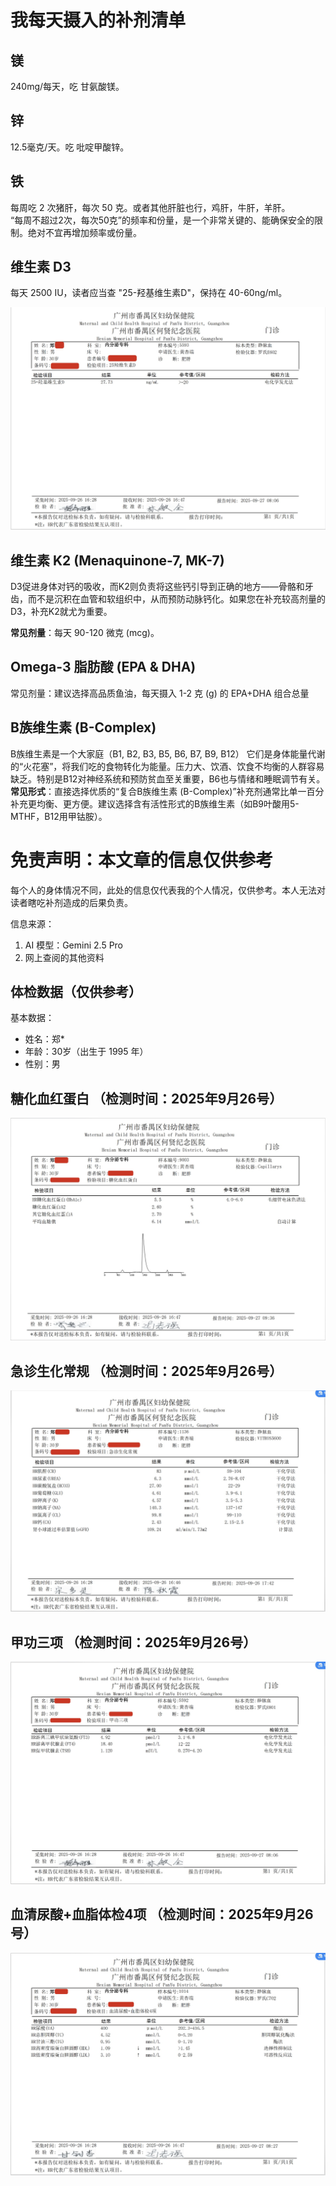 # 我每天摄入的补剂清单

## 镁
240mg/每天，吃 甘氨酸镁。

## 锌
12.5毫克/天。吃 吡啶甲酸锌。

## 铁
每周吃 2 次猪肝，每次 50 克。或者其他肝脏也行，鸡肝，牛肝，羊肝。   
“每周不超过2次，每次50克”的频率和份量，是一个非常关键的、能确保安全的限制。绝对不宜再增加频率或份量。

## 维生素 D3
每天 2500 IU，读者应当查 "25-羟基维生素D"，保持在 40-60ng/ml。

<img src="./img/2025年9月26号-25-羟基维生素D.jpg"></img>

## 维生素 K2 (Menaquinone-7, MK-7)
D3促进身体对钙的吸收，而K2则负责将这些钙引导到正确的地方——骨骼和牙齿，而不是沉积在血管和软组织中，从而预防动脉钙化。如果您在补充较高剂量的D3，补充K2就尤为重要。

**常见剂量**：每天 90-120 微克 (mcg)。


## Omega-3 脂肪酸 (EPA & DHA)
常见剂量：建议选择高品质鱼油，每天摄入 1-2 克 (g) 的 EPA+DHA 组合总量

## B族维生素 (B-Complex)
B族维生素是一个大家庭（B1, B2, B3, B5, B6, B7, B9, B12）
它们是身体能量代谢的“火花塞”，将我们吃的食物转化为能量。压力大、饮酒、饮食不均衡的人群容易缺乏。特别是B12对神经系统和预防贫血至关重要，B6也与情绪和睡眠调节有关。
**常见形式**：直接选择优质的“复合B族维生素 (B-Complex)”补充剂通常比单一百分补充更均衡、更方便。建议选择含有活性形式的B族维生素（如B9叶酸用5-MTHF，B12用甲钴胺）。

# 免责声明：本文章的信息仅供参考
每个人的身体情况不同，此处的信息仅代表我的个人情况，仅供参考。本人无法对读者瞎吃补剂造成的后果负责。  

信息来源： 
1. AI 模型：Gemini 2.5 Pro
2. 网上查阅的其他资料


## 体检数据（仅供参考）
基本数据：
- 姓名：郑*
- 年龄：30岁（出生于 1995 年）
- 性别：男

## 糖化血红蛋白 （检测时间：2025年9月26号）
![](./img/2025年9月26号-糖化血红蛋白.jpg)

## 急诊生化常规 （检测时间：2025年9月26号）
![](./img/2025年9月26号-急诊生化常规.jpg)

## 甲功三项 （检测时间：2025年9月26号）
![](./img/2025年9月26号-甲功三项.jpg)

## 血清尿酸+血脂体检4项 （检测时间：2025年9月26号）
![](./img/2025年9月26号-血清尿酸+血脂体检4项.jpg)